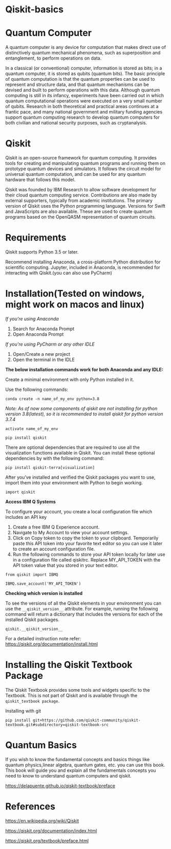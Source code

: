 # Qiskit-basics

# Quantum Computer
A quantum computer is any device for computation that makes direct use of distinctively quantum mechanical phenomena, such as superposition and entanglement, to perform operations on data.

In a classical (or conventional) computer, information is stored as bits; in a quantum computer, it is stored as qubits (quantum bits).
The basic principle of quantum computation is that the quantum properties can be used to represent and structure data, and that quantum mechanisms can be devised and built to perform operations with this data.
Although quantum computing is still in its infancy, experiments have been carried out in which quantum computational operations were executed on a very small number of qubits.
Research in both theoretical and practical areas continues at a frantic pace, and many national government and military funding agencies support quantum computing research to develop quantum computers for both civilian and national security purposes, such as cryptanalysis.

# Qiskit
Qiskit is an open-source framework for quantum computing. It provides tools for creating and manipulating quantum programs and running them on prototype quantum devices and simulators. It follows the circuit model for universal quantum computation, and can be used for any quantum hardware that follows this model.

Qiskit was founded by IBM Research to allow software development for their cloud quantum computing service. Contributions are also made by external supporters, typically from academic institutions. The primary version of Qiskit uses the Python programming language. Versions for Swift and JavaScripts are also available. These are used to create quantum programs based on the OpenQASM representation of quantum circuits.

# Requirements
Qiskit supports Python 3.5 or later.

Recommend installing Anaconda, a cross-platform Python distribution for scientific computing. Jupyter, included in Anaconda, is recommended for interacting with Qiskit.(you can also use PyCharm)

# Installation(Tested on windows, might work on macos and linux)
_If you're using Anaconda_

1. Search for Anaconda Prompt
2. Open Anaconda Prompt

_If you're using PyCharm or any other IDLE_

1. Open/Create a new project
2. Open the terminal in the IDLE 

**The below installation commands work for both Anaconda and any IDLE:**

Create a minimal environment with only Python installed in it.

Use the following commands:

`conda create -n name_of_my_env python=3.8`

_Note: As of now some components of qiskit are not installing for python version 3.8(latest), so it is recommended to install qiskit for python version 3.7.4_

`activate name_of_my_env`

`pip install qiskit`

There are optional dependencies that are required to use all the visualization functions available in Qiskit. You can install these optional dependencies by with the following command:

`pip install qiskit-terra[visualization]`

After you’ve installed and verified the Qiskit packages you want to use, import them into your environment with Python to begin working.

`import qiskit`

**Access IBM Q Systems**

To configure your account, you create a local configuration file which includes an API key

1. Create a free IBM Q Experience account.
2. Navigate to My Account to view your account settings.
3. Click on Copy token to copy the token to your clipboard. Temporarily paste this API token into your favorite text editor so you can use it later to create an account configuration file.
4. Run the following commands to store your API token locally for later use in a configuration file called qiskitrc. Replace MY_API_TOKEN with the API token value that you stored in your text editor.

`from qiskit import IBMQ`

`IBMQ.save_account('MY_API_TOKEN')`

**Checking which version is installed**

To see the versions of all the Qiskit elements in your environment you can use the `__qiskit_version__` attribute. For example, running the following command will return a dictionary that includes the versions for each of the installed Qiskit packages.

`qiskit.__qiskit_version__`

For a detailed instruction note refer: https://qiskit.org/documentation/install.html

# Installing the Qiskit Textbook Package

The Qiskit Textbook provides some tools and widgets specific to the Textbook. This is not part of Qiskit and is available through the `qiskit_textbook package`.

Installing with git

`pip install git+https://github.com/qiskit-community/qiskit-textbook.git#subdirectory=qiskit-textbook-src`
# Quantum Basics

If you wish to know the fundamental concepts and basics things like quantum physics,linear algebra, quantum gates, etc. you can use this book. This book will guide you and explain all the fundamentals concepts you need to know to understand quantum computers and qiskit.

https://delapuente.github.io/qiskit-textbook/preface

# References 

https://en.wikipedia.org/wiki/Qiskit

https://qiskit.org/documentation/index.html

https://qiskit.org/textbook/preface.html
